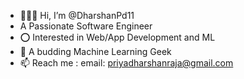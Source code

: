 - 🙋🏻‍♂️ Hi, I’m @DharshanPd11
- A Passionate Software Engineer
- ⭕ Interested in Web/App Development and ML
- 🤍 A budding Machine Learning Geek
- 📫 Reach me : email: priyadharshanraja@gmail.com

<!---
DharshanPd11/DharshanPd11 is a ✨ special ✨ repository because its `README.md` (this file) appears on your GitHub profile.
You can click the Preview link to take a look at your changes.
--->
